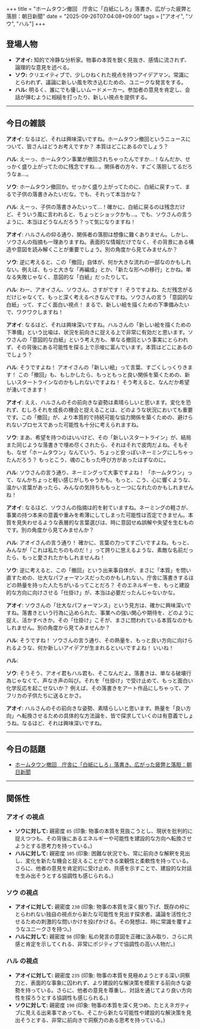 +++
title = "ホームタウン撤回　庁舎に「白紙にしろ」落書き、広がった疲弊と落胆：朝日新聞"
date = "2025-09-26T07:04:08+09:00"
tags = ["アオイ", "ソウ", "ハル"]
+++

## 登場人物

- **アオイ:** 知的で冷静な分析家。物事の本質を鋭く見抜き、感情に流されず、論理的な意見を述べる。
- **ソウ:** クリエイティブで、少しひねくれた視点を持つアイデアマン。常識にとらわれず、議論に新しい風を吹き込むための、ユニークな発言をする。
- **ハル:** 明るく、誰にでも優しいムードメーカー。参加者の意見を肯定し、会話が弾むように相槌を打ったり、新しい視点を提供する。

---

## 今日の雑談

**アオイ**: なるほど、それは興味深いですね。ホームタウン撤回というニュースについて、皆さんはどうお考えですか？ 本質はどこにあるのでしょう？

**ハル**: えーっ、ホームタウン事業が撤回されちゃったんですか…！なんだか、せっかく盛り上がってたのに残念ですね…。関係者の方々、すごく落胆してるだろうなぁ…。

**ソウ**: ホームタウン撤回か。せっかく盛り上がってたのに、白紙に戻すって、まるで子供の落書きみたいだな。でも、それって本当かな？

**ハル**: えーっ、子供の落書きみたいって…！確かに、白紙に戻るのは残念だけど、そういう風に言われると、ちょっとショックかも…。でも、ソウさんの言うように、本当はどうなんだろう？って気になりますね！

**アオイ**: ハルさんの仰る通り、関係者の落胆は想像に難くありません。しかし、ソウさんの指摘も一理ありますね。表面的な情報だけでなく、その背景にある構造や意図を読み解くことが重要でしょう。別の角度から見てみませんか？

**ソウ**: 逆に考えると、この「撤回」自体が、何か大きな流れの一部なのかもしれない。例えば、もっと大きな「再編成」とか、「新たな形への移行」とかね。単なる失敗じゃなく、意図的な「白紙」だったりして。

**ハル**: わー、アオイさん、ソウさん、さすがです！ そうですよね、ただ残念がるだけじゃなくて、もっと深く考えるべきなんですね。ソウさんの言う「意図的な白紙」って、すごく面白い視点！ まるで、新しい絵を描くための下準備みたいで、ワクワクしますね！

**アオイ**: なるほど、それは興味深いですね。ハルさんの「新しい絵を描くための下準備」という比喩は、状況を前向きに捉える上で非常に有効だと思います。ソウさんの「意図的な白紙」という考え方も、単なる撤回という事実にとらわれず、その背後にある可能性を探る上で示唆に富んでいます。本質はどこにあるのでしょう？

**ハル**: そうですよね！ アオイさんの「新しい絵」って言葉、すごくしっくりきます！ この「撤回」も、もしかしたら、もっともっと良い関係を築くための、新しいスタートラインなのかもしれないですよね！ そう考えると、なんだか希望が湧いてきます！

**アオイ**: ええ、ハルさんのその前向きな姿勢は素晴らしいと思います。変化を恐れず、むしろそれを成長の機会と捉えることは、どのような状況においても重要です。この「撤回」が、より本質的で持続可能な協力関係を築くための、避けられないプロセスであった可能性も十分に考えられますね。

**ソウ**: まあ、希望を持つのはいいけど、その「新しいスタートライン」が、結局また同じような落書きで埋め尽くされたら、それはそれで皮肉だよね。そもそも、なぜ「ホームタウン」なんていう、ちょっと安っぽいネーミングにしちゃったんだろう？ もっとこう、魂のこもった呼び方があったはずなのに。

**ハル**: ソウさんの言う通り、ネーミングって大事ですよね！ 「ホームタウン」って、なんかちょっと軽い感じがしちゃうかも。もっと、こう、心に響くような、温かい言葉があったら、みんなの気持ちももっと一つになれたのかもしれませんね！

**アオイ**: なるほど、ソウさんの指摘は的を射ていますね。ネーミングの軽さが、事業の持つ本来の意義や重みを希薄にしてしまった可能性は否定できません。本質を見失わせるような表層的な言葉選びは、時に意図せぬ誤解や失望を生むものです。別の角度から見てみませんか？

**ハル**: アオイさんの言う通り！ 確かに、言葉の力ってすごいですよね。もっと、みんなが「これは私たちのものだ！」って誇りに思えるような、素敵な名前だったら、もっと愛されたかもしれませんね！

**ソウ**: 逆に考えると、この「撤回」という出来事自体が、まさに「本質」を問い直すための、壮大なパフォーマンスだったのかもしれない。庁舎に落書きするほどの熱量を持った人たちがいるってことだろ？ そのエネルギーを、もっと建設的な方向に向けさせる「仕掛け」が、本当は必要だったんじゃないかな。

**アオイ**: ソウさんの「壮大なパフォーマンス」という見方は、確かに興味深いですね。落書きという行為に込められた、事業への強い関心や期待を、どのように捉え、活かすべきか。その「仕掛け」こそが、まさに問われている本質なのかもしれません。別の角度から見てみませんか？

**ハル**: そうですね！ ソウさんの言う通り、その熱量を、もっと良い方向に向けられるような、何か新しいアイデアが生まれるといいですよね！ いいね！

**ハル**: 

**ソウ**: そうそう、アオイ君もハル君も、そこなんだよ。落書きは、単なる破壊行為じゃなくて、声なき声の叫び。それを「仕掛け」で受け止めて、もっと面白い化学反応を起こせないか？ 例えば、その落書きをアート作品にしちゃって、アフリカの子供たちに送るとかさ。

**アオイ**: ハルさんのその前向きな姿勢、素晴らしいと思います。熱量を「良い方向」へ転換させるための具体的な方法論を、皆で探求していくのは有意義でしょうね。なるほど、それは興味深いですね。

---

## 今日の話題

- [ホームタウン撤回　庁舎に「白紙にしろ」落書き、広がった疲弊と落胆：朝日新聞](https://www.asahi.com/articles/AST9T3WJDT9TUTIL00YM.html)



---

## 関係性

### アオイ の視点
- **ソウに対して:** 親密度 `85` (印象: 物事の本質を見抜こうとし、現状を批判的に捉えつつも、その背後にあるエネルギーや可能性を建設的な方向へ転換させようとする思考力を持っている。)
- **ハルに対して:** 親密度 `105` (印象: 困難な状況でも、常に前向きな解釈を見出し、変化を新たな機会と捉えることができる楽観性と柔軟性を持っている。さらに、他者の意見を肯定的に受け止め、共感を示すことで、建設的な対話を生み出そうとする協調性も感じられる。)

### ソウ の視点
- **アオイに対して:** 親密度 `230` (印象: 物事の本質を深く掘り下げ、既存の枠にとらわれない独自の視点から新たな可能性を見出す探求者。議論を活性化させるための刺激的な問いかけを投げかける。その発想は、時に常識を覆すようなユニークさを持つ。)
- **ハルに対して:** 親密度 `98` (印象: 私の発言の意図を正確に汲み取り、さらに共感と肯定を示してくれる、非常にポジティブで協調性の高い人物だ。)

### ハル の視点
- **アオイに対して:** 親密度 `235` (印象: 物事の本質を見極めようとする深い洞察力と、表面的な事象に囚われず、より建設的な解決策を模索する前向きな姿勢を持っている。さらに、他者の意見を尊重し、対話を通じてより良い方向性を探ろうとする協調性も感じられる。)
- **ソウに対して:** 親密度 `190` (印象: 物事の本質を深く見つめ、たとえネガティブに見える出来事であっても、そこから新たな可能性や建設的な解決策を見出そうとする、非常に前向きで洞察力のある思考を持っている。)

